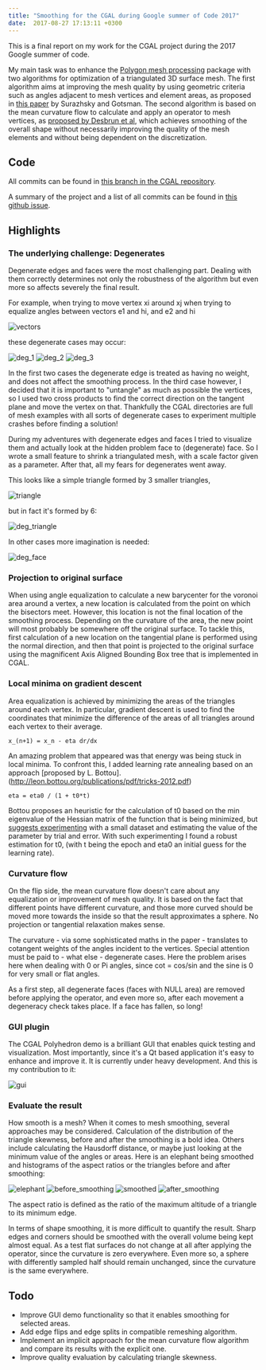 ```yaml
---
title: "Smoothing for the CGAL during Google summer of Code 2017"
date:  2017-08-27 17:13:11 +0300
---
```


This is a final report on my work for the CGAL project during the 2017
Google summer of code.

My main task was to enhance the [Polygon mesh processing](https://doc.cgal.org/latest/Polygon_mesh_processing/index.html) package with two
algorithms for optimization of a triangulated 3D surface mesh.
The first algorithm aims at improving the mesh quality by using geometric
criteria such as angles adjacent to mesh vertices and element areas,
as proposed in [this paper](http://www.imr.sandia.gov/papers/imr11/surazhsky.pdf) by Surazhsky and Gotsman.
The second algorithm is based on the mean curvature flow to calculate and
apply an operator to mesh vertices, as [proposed by Desbrun et al](ftp://ftp.cis.upenn.edu/pub/cis610/public_html/Desbrun-DMSB_SIG99.pdf),
which achieves smoothing of the overall shape without necessarily improving the
quality of the mesh elements and without being dependent on the discretization.

Code
----
All commits can be found in [this branch in the CGAL repository](https://github.com/CGAL/cgal-public-dev/commits/gsoc2017-smoothing-kkatrio).

A summary of the project and a list of all commits can be found in [this github issue]().


Highlights
----------

### The underlying challenge: Degenerates

Degenerate edges and faces were the most challenging part.
Dealing with them correctly determines not only the robustness of the algorithm but even more so affects
severely the final result.

For example, when trying to move vertex xi around xj when trying to equalize angles between vectors e1 and hi, and e2 and hi

![vectors](/img/vectors.png)

these degenerate cases may occur:

![deg_1](/img/deg_1.png)
![deg_2](/img/deg_2.png)
![deg_3](/img/deg_3.png)

In the first two cases the degenerate edge is treated as having no weight, and does not affect the smoothing process.
In the third case however, I decided that it is important to "untangle" as much as possible the vertices, so I used two cross products to find the correct direction on the tangent plane and move the vertex on that. Thankfully the CGAL directories are full of mesh examples with all sorts of degenerate cases to experiment multiple crashes before finding a solution!

During my adventures with degenerate edges and faces I tried to visualize them and actually look at the hidden problem face to (degenerate) face. So I wrote a small feature to shrink a triangulated mesh, with a scale factor given as a parameter. After that, all my fears for degenerates went away.

This looks like a simple triangle formed by 3 smaller triangles,

![triangle](/img/triangle.png)

but in fact it's formed by 6:

![deg_triangle](/img/deg_triangle.png)

In other cases more imagination is needed:

![deg_face](/img/deg_face.png)


### Projection to original surface

When using angle equalization to calculate a new barycenter for the voronoi area around a vertex,
a new location is calculated from the point on which the bisectors meet.
However, this location is not the final location of the smoothing process.
 Depending on the curvature of the area, the new point will most probably be somewhere off the original surface.
 To tackle this, first calculation of a new location on the tangential plane is performed
  using the normal direction, and then that point is projected to the original surface
  using the magnificent Axis Aligned Bounding Box tree that is implemented in CGAL.


### Local minima on gradient descent

Area equalization is achieved by minimizing the areas of the triangles around each vertex.
In particular, gradient descent is used to find the coordinates
that minimize the difference of the areas of all triangles around each vertex to their average.

 `x_(n+1) = x_n - eta dr/dx`

An amazing problem that appeared was that energy was being stuck in local minima.
To confront this, I added learning rate annealing based on an approach [proposed by L. Bottou].  (http://leon.bottou.org/publications/pdf/tricks-2012.pdf)

`eta = eta0 / (1 + t0*t)`

Bottou proposes an heuristic for the calculation of t0 based on the min eigenvalue of the Hessian matrix of the function that is being minimized, but [suggests experimenting](http://leon.bottou.org/slides/largescale/lstut.pdf) with a small dataset and estimating the value of the parameter by trial and error.
With such experimenting I found a robust estimation for t0, (with t being the epoch and eta0 an initial guess for the learning rate).

### Curvature flow

On the flip side, the mean curvature flow doesn't care about any equalization or improvement of mesh quality.
It is based on the fact that different points have different curvature,
 and those more curved should be moved more towards the inside so that the result approximates a sphere.
  No projection or tangential relaxation makes sense.

The curvature - via some sophisticated maths in the paper - translates to cotangent weights
of the angles incident to the vertices.
 Special attention must be paid to - what else - degenerate cases. Here the problem arises here when dealing with 0 or Pi angles, since cot = cos/sin and the sine is 0 for very small or flat angles.

As a first step, all degenerate faces (faces with NULL area) are removed before applying the operator, and even more so, after each movement a degeneracy check takes place. If a face has fallen, so long!

### GUI plugin

The CGAL Polyhedron demo is a brilliant GUI that enables quick testing and visualization.
 Most importantly, since it's a Qt based application it's easy to enhance and improve it.
 It is currently under heavy development. And this is my contribution to it:

![gui](/img/gui.png)


### Evaluate the result

How smooth is a mesh? When it comes to mesh smoothing, several approaches may be considered.
Calculation of the distribution of the triangle skewness, before and after the smoothing is a bold idea.
Others include calculating the Hausdorff distance, or maybe just looking at
the minimum value of the angles or areas.
Here is an elephant being smoothed and histograms of the aspect ratios or the triangles
before and after smoothing:

![elephant](/img/elephant.png)
![before_smoothing](/img/before_smoothing.png)
![smoothed](/img/elephant-smoothed.png)
![after_smoothing](/img/after_smoothing.png)

The aspect ratio is defined as the ratio of the maximum altitude of a triangle to
its minimum edge.

In terms of shape smoothing, it is more difficult to quantify the result. Sharp edges and corners should be smoothed with the overall volume being kept almost equal. As a test flat surfaces do not change at all after applying the operator, since the curvature is zero everywhere. Even more so, a sphere with differently sampled half should remain unchanged, since the curvature is the same everywhere.


Todo
----
* Improve GUI demo functionality so that it enables smoothing for selected areas.
* Add edge flips and edge splits in compatible remeshing algorithm.
* Implement an implicit approach for the mean curvature flow algorithm and compare its results with the explicit one.
* Improve quality evaluation by calculating triangle skewness.
